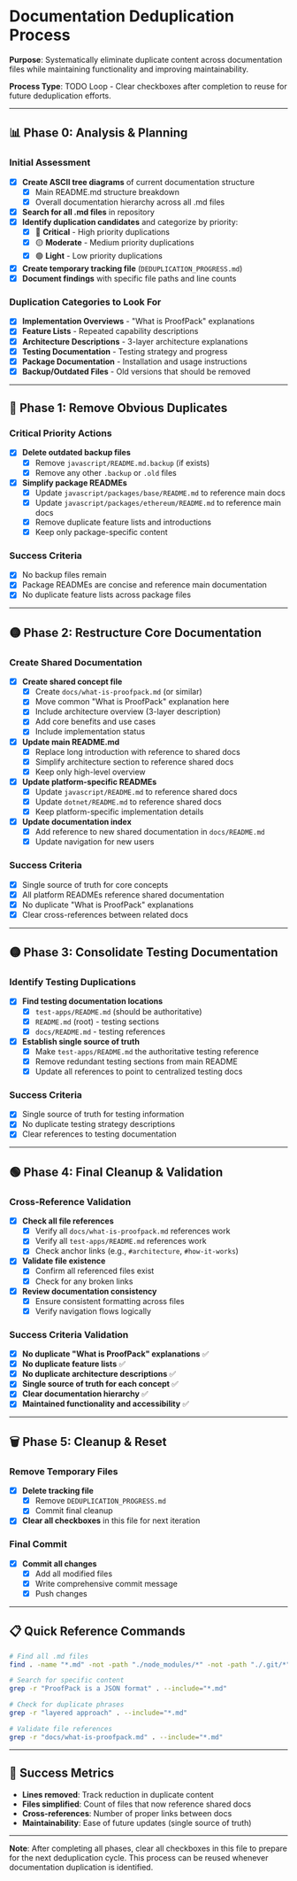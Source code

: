 # Documentation Deduplication Process

**Purpose**: Systematically eliminate duplicate content across documentation files while maintaining functionality and improving maintainability.

**Process Type**: TODO Loop - Clear checkboxes after completion to reuse for future deduplication efforts.

---

## 📊 Phase 0: Analysis & Planning

### Initial Assessment
- [x] **Create ASCII tree diagrams** of current documentation structure
  - [x] Main README.md structure breakdown
  - [x] Overall documentation hierarchy across all .md files
- [x] **Search for all .md files** in repository
- [x] **Identify duplication candidates** and categorize by priority:
  - [x] 🔴 **Critical** - High priority duplications
  - [x] 🟡 **Moderate** - Medium priority duplications  
  - [x] 🟢 **Light** - Low priority duplications
- [x] **Create temporary tracking file** (`DEDUPLICATION_PROGRESS.md`)
- [x] **Document findings** with specific file paths and line counts

### Duplication Categories to Look For
- [x] **Implementation Overviews** - "What is ProofPack" explanations
- [x] **Feature Lists** - Repeated capability descriptions
- [x] **Architecture Descriptions** - 3-layer architecture explanations
- [x] **Testing Documentation** - Testing strategy and progress
- [x] **Package Documentation** - Installation and usage instructions
- [x] **Backup/Outdated Files** - Old versions that should be removed

---

## 🔴 Phase 1: Remove Obvious Duplicates

### Critical Priority Actions
- [x] **Delete outdated backup files**
  - [x] Remove `javascript/README.md.backup` (if exists)
  - [x] Remove any other `.backup` or `.old` files
- [x] **Simplify package READMEs**
  - [x] Update `javascript/packages/base/README.md` to reference main docs
  - [x] Update `javascript/packages/ethereum/README.md` to reference main docs
  - [x] Remove duplicate feature lists and introductions
  - [x] Keep only package-specific content

### Success Criteria
- [x] No backup files remain
- [x] Package READMEs are concise and reference main documentation
- [x] No duplicate feature lists across package files

---

## 🟡 Phase 2: Restructure Core Documentation

### Create Shared Documentation
- [x] **Create shared concept file**
  - [x] Create `docs/what-is-proofpack.md` (or similar)
  - [x] Move common "What is ProofPack" explanation here
  - [x] Include architecture overview (3-layer description)
  - [x] Add core benefits and use cases
  - [x] Include implementation status
- [x] **Update main README.md**
  - [x] Replace long introduction with reference to shared docs
  - [x] Simplify architecture section to reference shared docs
  - [x] Keep only high-level overview
- [x] **Update platform-specific READMEs**
  - [x] Update `javascript/README.md` to reference shared docs
  - [x] Update `dotnet/README.md` to reference shared docs
  - [x] Keep platform-specific implementation details
- [x] **Update documentation index**
  - [x] Add reference to new shared documentation in `docs/README.md`
  - [x] Update navigation for new users

### Success Criteria
- [x] Single source of truth for core concepts
- [x] All platform READMEs reference shared documentation
- [x] No duplicate "What is ProofPack" explanations
- [x] Clear cross-references between related docs

---

## 🟡 Phase 3: Consolidate Testing Documentation

### Identify Testing Duplications
- [x] **Find testing documentation locations**
  - [x] `test-apps/README.md` (should be authoritative)
  - [x] `README.md` (root) - testing sections
  - [x] `docs/README.md` - testing references
- [x] **Establish single source of truth**
  - [x] Make `test-apps/README.md` the authoritative testing reference
  - [x] Remove redundant testing sections from main README
  - [x] Update all references to point to centralized testing docs

### Success Criteria
- [x] Single source of truth for testing information
- [x] No duplicate testing strategy descriptions
- [x] Clear references to testing documentation

---

## 🟢 Phase 4: Final Cleanup & Validation

### Cross-Reference Validation
- [x] **Check all file references**
  - [x] Verify all `docs/what-is-proofpack.md` references work
  - [x] Verify all `test-apps/README.md` references work
  - [x] Check anchor links (e.g., `#architecture`, `#how-it-works`)
- [x] **Validate file existence**
  - [x] Confirm all referenced files exist
  - [x] Check for any broken links
- [x] **Review documentation consistency**
  - [x] Ensure consistent formatting across files
  - [x] Verify navigation flows logically

### Success Criteria Validation
- [x] **No duplicate "What is ProofPack" explanations** ✅
- [x] **No duplicate feature lists** ✅
- [x] **No duplicate architecture descriptions** ✅
- [x] **Single source of truth for each concept** ✅
- [x] **Clear documentation hierarchy** ✅
- [x] **Maintained functionality and accessibility** ✅

---

## 🗑️ Phase 5: Cleanup & Reset

### Remove Temporary Files
- [x] **Delete tracking file**
  - [x] Remove `DEDUPLICATION_PROGRESS.md`
  - [x] Commit final cleanup
- [x] **Clear all checkboxes** in this file for next iteration

### Final Commit
- [x] **Commit all changes**
  - [x] Add all modified files
  - [x] Write comprehensive commit message
  - [x] Push changes

---

## 📋 Quick Reference Commands

```bash
# Find all .md files
find . -name "*.md" -not -path "./node_modules/*" -not -path "./.git/*"

# Search for specific content
grep -r "ProofPack is a JSON format" . --include="*.md"

# Check for duplicate phrases
grep -r "layered approach" . --include="*.md"

# Validate file references
grep -r "docs/what-is-proofpack.md" . --include="*.md"
```

---

## 🎯 Success Metrics

- **Lines removed**: Track reduction in duplicate content
- **Files simplified**: Count of files that now reference shared docs
- **Cross-references**: Number of proper links between docs
- **Maintainability**: Ease of future updates (single source of truth)

---

**Note**: After completing all phases, clear all checkboxes in this file to prepare for the next deduplication cycle. This process can be reused whenever documentation duplication is identified. 